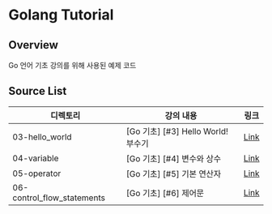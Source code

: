 # Golang Tutorial
## Overview
Go 언어 기초 강의를 위해 사용된 예제 코드
## Source List
| 디렉토리                       | 강의 내용                         | 링크                                                    |
|----------------------------|-------------------------------|-------------------------------------------------------|
| 03-hello_world             | [Go 기초] [#3] Hello World! 부수기 | [Link](https://www.starpia.xyz/go/tutorial/chapter-3) |
| 04-variable                | [Go 기초] [#4] 변수와 상수           | [Link](https://www.starpia.xyz/go/tutorial/chapter-4) |
| 05-operator                | [Go 기초] [#5] 기본 연산자           | [Link](https://www.starpia.xyz/go/tutorial/chapter-5) |
| 06-control_flow_statements | [Go 기초] [#6] 제어문              | [Link](https://www.starpia.xyz/go/tutorial/chapter-6) |

